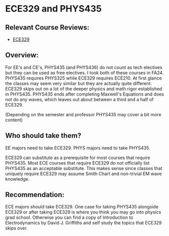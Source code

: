 # ECE329 and PHYS435

## Relevant Course Reviews:
- [ECE329](../ECE%20Course%20Offerings/ECE329.md)

## Overview:
For EE's and CE's, PHYS435 (and PHYS436) do not count as tech electives but they can be used as free electives. I took both of these courses in FA24. PHYS435 requires PHYS325 while ECE329 requires ECE210. At first glance the classes may seem very similar but they are actually quite different. ECE329 skips out on a lot of the deeper physics and math rigor established in PHYS435. PHYS435 ends after completing Maxwell's Equations and does not do any waves, which leaves out about between a third and a half of ECE329.

(Depending on the semester and professor PHYS435 may cover a bit more content)

## Who should take them?
EE majors need to take ECE329. 
PHYS majors need to take PHYS435.

ECE329 can substitute as a prerequisite for most courses that require PHYS435. Most ECE courses that require ECE329 do not officially list PHYS435 as an acceptable substitute. This makes sense since classes that uniquely require ECE329 may assume Smith Chart and non-trivial EM wave knowledge.

## Recommendation:
ECE majors should take ECE329. One case for taking PHYS435 alongside ECE329 or after taking ECE329 is where you think you may go into physics grad school. Otherwise you can find a copy of Introduction to Electrodynamics by David J. Griffiths and self study the topics that ECE329 skips over.
